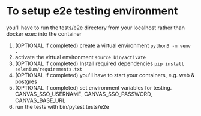 # To setup e2e testing environment

you'll have to run the tests/e2e directory from your localhost rather than docker exec into the container

1. (OPTIONAL if completed) create a virtual environment `python3 -m venv .`
2. activate the virtual environment `source bin/activate`
3. (OPTIONAL if completed) Install required dependencies `pip install selenium/requirements.txt`
4. (OPTIONAL if completed) you'll have to start your containers, e.g. web & postgres
5. (OPTIONAL if completed) set environment variables for testing. CANVAS_SSO_USERNAME, CANVAS_SSO_PASSWORD, CANVAS_BASE_URL
6. run the tests with bin/pytest <OPTIONS> tests/e2e